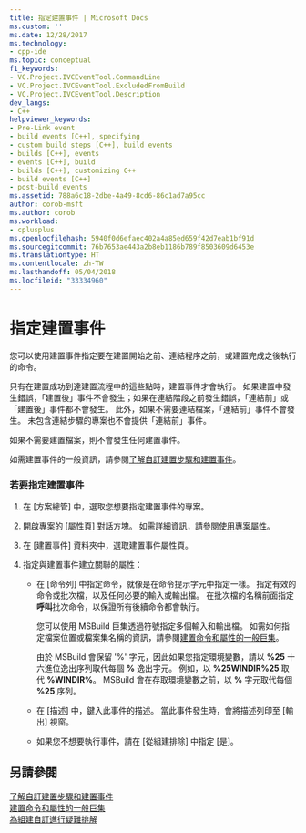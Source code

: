 ```yaml
---
title: 指定建置事件 | Microsoft Docs
ms.custom: ''
ms.date: 12/28/2017
ms.technology:
- cpp-ide
ms.topic: conceptual
f1_keywords:
- VC.Project.IVCEventTool.CommandLine
- VC.Project.IVCEventTool.ExcludedFromBuild
- VC.Project.IVCEventTool.Description
dev_langs:
- C++
helpviewer_keywords:
- Pre-Link event
- build events [C++], specifying
- custom build steps [C++], build events
- builds [C++], events
- events [C++], build
- builds [C++], customizing C++
- build events [C++]
- post-build events
ms.assetid: 788a6c18-2dbe-4a49-8cd6-86c1ad7a95cc
author: corob-msft
ms.author: corob
ms.workload:
- cplusplus
ms.openlocfilehash: 5940f0d6efaec402a4a85ed659f42d7eab1bf91d
ms.sourcegitcommit: 76b7653ae443a2b8eb1186b789f8503609d6453e
ms.translationtype: HT
ms.contentlocale: zh-TW
ms.lasthandoff: 05/04/2018
ms.locfileid: "33334960"
---
```

# <a name="specifying-build-events"></a>指定建置事件

您可以使用建置事件指定要在建置開始之前、連結程序之前，或建置完成之後執行的命令。

只有在建置成功到達建置流程中的這些點時，建置事件才會執行。 如果建置中發生錯誤，「建置後」事件不會發生；如果在連結階段之前發生錯誤，「連結前」或「建置後」事件都不會發生。 此外，如果不需要連結檔案，「連結前」事件不會發生。 未包含連結步驟的專案也不會提供「連結前」事件。

如果不需要建置檔案，則不會發生任何建置事件。

如需建置事件的一般資訊，請參閱[了解自訂建置步驟和建置事件](../ide/understanding-custom-build-steps-and-build-events.md)。

### <a name="to-specify-a-build-event"></a>若要指定建置事件

1. 在 [方案總管] 中，選取您想要指定建置事件的專案。

1. 開啟專案的 [屬性頁]  對話方塊。 如需詳細資訊，請參閱[使用專案屬性](../ide/working-with-project-properties.md)。

1. 在 [建置事件] 資料夾中，選取建置事件屬性頁。

1. 指定與建置事件建立關聯的屬性：

   - 在 [命令列] 中指定命令，就像是在命令提示字元中指定一樣。 指定有效的命令或批次檔，以及任何必要的輸入或輸出檔。 在批次檔的名稱前面指定**呼叫**批次命令，以保證所有後續命令都會執行。

      您可以使用 MSBuild 巨集透過符號指定多個輸入和輸出檔。 如需如何指定檔案位置或檔案集名稱的資訊，請參閱[建置命令和屬性的一般巨集](../ide/common-macros-for-build-commands-and-properties.md)。

      由於 MSBuild 會保留 '%' 字元，因此如果您指定環境變數，請以 **%25** 十六進位逸出序列取代每個 **%** 逸出字元。 例如，以 **%25WINDIR%25** 取代 **%WINDIR%**。 MSBuild 會在存取環境變數之前，以 **%** 字元取代每個 **%25** 序列。

   - 在 [描述] 中，鍵入此事件的描述。 當此事件發生時，會將描述列印至 [輸出] 視窗。

   - 如果您不想要執行事件，請在 [從組建排除] 中指定 [是]。

## <a name="see-also"></a>另請參閱

[了解自訂建置步驟和建置事件](../ide/understanding-custom-build-steps-and-build-events.md)  
[建置命令和屬性的一般巨集](../ide/common-macros-for-build-commands-and-properties.md)  
[為組建自訂進行疑難排解](../ide/troubleshooting-build-customizations.md)  
